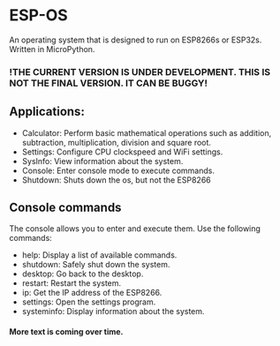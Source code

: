 # ESP-OS
An operating system that is designed to run on ESP8266s or ESP32s. Written in MicroPython.

### !THE CURRENT VERSION IS UNDER DEVELOPMENT. THIS IS NOT THE FINAL VERSION. IT CAN BE BUGGY!
## Applications:
- Calculator: Perform basic mathematical operations such as addition, subtraction, multiplication, division and square root.
- Settings: Configure CPU clockspeed and WiFi settings.
- SysInfo: View information about the system.
- Console: Enter console mode to execute commands.
- Shutdown: Shuts down the os, but not the ESP8266
## Console commands
The console allows you to enter and execute them. Use the following commands:
- help: Display a list of available commands.
- shutdown: Safely shut down the system.
- desktop: Go back to the desktop.
- restart: Restart the system.
- ip: Get the IP address of the ESP8266.
- settings: Open the settings program.
- systeminfo: Display information about the system.

#### More text is coming over time.
